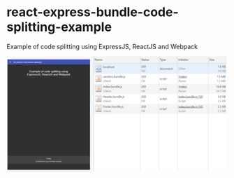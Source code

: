 # react-express-bundle-code-splitting-example

Example of code splitting using ExpressJS, ReactJS and Webpack

![page](docs/page.png)
